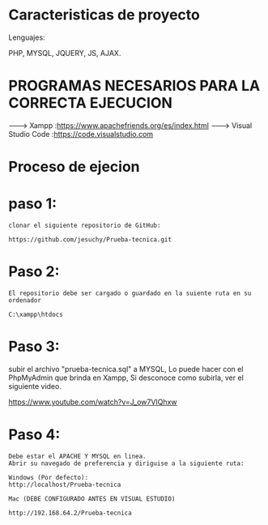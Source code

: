 # Caracteristicas de proyecto

Lenguajes:

PHP, MYSQL, JQUERY, JS, AJAX.


# PROGRAMAS NECESARIOS PARA LA CORRECTA EJECUCION

---> Xampp :https://www.apachefriends.org/es/index.html
---> Visual Studio Code :https://code.visualstudio.com

# Proceso de ejecion
# paso 1:
    clonar el siguiente repositorio de GitHub:

    https://github.com/jesuchy/Prueba-tecnica.git
    
# Paso 2:

    El repositorio debe ser cargado o guardado en la suiente ruta en su ordenador

    C:\xampp\htdocs

# Paso 3:


  subir el archivo "prueba-tecnica.sql" a MYSQL,
  Lo puede hacer con el PhpMyAdmin que brinda en Xampp,
  Si desconoce como subirla, ver el siguiente video.

  https://www.youtube.com/watch?v=J_ow7VIQhxw

# Paso 4:

    Debe estar el APACHE Y MYSQL en linea.
    Abrir su navegado de preferencia y diriguise a la siguiente ruta:

    Windows (Por defecto):
    http://localhost/Prueba-tecnica

    Mac (DEBE CONFIGURADO ANTES EN VISUAL ESTUDIO)

    http://192.168.64.2/Prueba-tecnica
